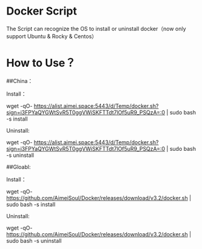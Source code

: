 # Docker Script
The Script can recognize the OS to install or uninstall docker（now only support Ubuntu & Rocky & Centos）

# How to Use？

##China：

Install：

wget -qO- https://alist.aimei.space:5443/d/Temp/docker.sh?sign=i3FPYaQYGWtSvR5T0ggVWiSKFTTdt7lOf5uR9_PSQzA=:0 | sudo bash -s install

Uninstall:

wget -qO- https://alist.aimei.space:5443/d/Temp/docker.sh?sign=i3FPYaQYGWtSvR5T0ggVWiSKFTTdt7lOf5uR9_PSQzA=:0 | sudo bash -s uninstall

##Gloabl:

Install：

wget -qO- https://github.com/AimeiSoul/Docker/releases/download/v3.2/docker.sh | sudo bash -s install

Uninstall:

wget -qO- https://github.com/AimeiSoul/Docker/releases/download/v3.2/docker.sh | sudo bash -s uninstall
